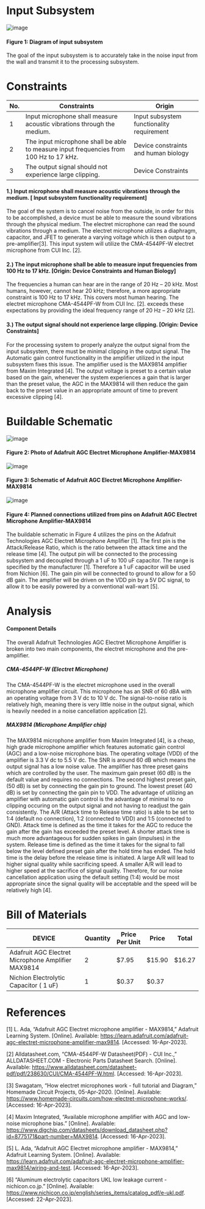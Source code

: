 # Input Subsystem
![image](https://user-images.githubusercontent.com/123108478/232335159-9e5c57ee-099e-4713-ae00-44db177d7364.png)

  #### Figure 1: Diagram of input subsystem
  

The goal of the input subsystem is to accurately take in the noise input from the wall and transmit it to the processing subsystem.
# Constraints
| No. | Constraints                                                           | Origin            |
| --- | --------------------------------------------------------------------- | ----------------- |
| 1   | Input microphone shall measure acoustic vibrations through the medium.          | Input subsystem functionality requirement |
| 2   | The input microphone shall be able to measure input frequencies from 100 Hz to 17 kHz.                 | Device constraints and human biology |
| 3   | The output signal should not experience large clipping.                          | Device Constraints |


 
 #### 1.)	Input microphone shall measure acoustic vibrations through the medium. [ Input subsystem functionality requirement]

The goal of the system is to cancel noise from the outside, in order for this to be accomplished, a device must be able to measure the sound vibrations through the physical medium. The electret microphone can read the sound vibrations through a medium. The electret microphone utilizes a diaphragm, capacitor, and JFET to generate a varying voltage which is then output to a pre-amplifier[3]. This input system will utilize the CMA-4544PF-W electret microphone from CUI Inc. [2].

#### 2.) The input microphone shall be able to measure input frequencies from 100 Hz to 17 kHz. [Origin: Device Constraints and Human Biology]

The frequencies a human can hear are in the range of 20 Hz – 20 kHz. Most humans, however, cannot hear 20 kHz; therefore, a more appropriate constraint is 100 Hz to 17 kHz. This covers most human hearing. The electret microphone CMA-4544PF-W from CUI Inc. [2]. exceeds these expectations by providing the ideal frequency range of 20 Hz – 20 kHz [2].
#### 3.) The output signal should not experience large clipping. [Origin: Device Constraints]

For the processing system to properly analyze the output signal from the input subsystem, there must be minimal clipping in the output signal. The Automatic gain control functionality in the amplifier utilized in the input subsystem fixes this issue. The amplifier used is the MAX9814 amplifier from Maxim Integrated [4]. The output voltage is preset to a certain value based on the gain, whenever the system experiences a gain that is larger than the preset value, the AGC in the MAX9814 will then reduce the gain back to the preset value in an appropriate amount of time to prevent excessive clipping [4].

# Buildable Schematic
  
![image](https://user-images.githubusercontent.com/123108478/232359889-b2b7f047-32e9-4aba-99f2-36e5ba85748f.png)
   
  #### Figure 2: Photo of Adafruit AGC Electret Microphone Amplifier-MAX9814

![image](https://user-images.githubusercontent.com/123108478/232359445-cb8b72b6-c50f-4567-9de9-7850d93c130d.png)

  #### Figure 3: Schematic of Adafruit AGC Electret Microphone Amplifier-MAX9814
  

![image](https://user-images.githubusercontent.com/123108478/232346714-6ca250ec-df65-4506-99bc-fc4f5bf4eb51.png)

  #### Figure 4: Planned connections utilized from pins on Adafruit AGC Electret Microphone Amplifier-MAX9814
  

The buildable schematic in Figure 4 utilizes the pins on the Adafruit Technologies AGC Electret Microphone Amplifier [1]. The first pin is the Attack/Release Ratio, which is the ratio between the attack time and the release time [4]. The output pin will be connected to the processing subsystem and decoupled through a 1 uF to 100 uF capacitor. The range is specified by the manufacturer [1]. Therefore a 1 uF capacitor will be used from Nichion [6]. The gain pin will be connected to ground to allow for a 50 dB gain. The amplifier will be driven on the VDD pin by a 5V DC signal, to allow it to be easily powered by a conventional wall-wart [5].

# Analysis

#### Component Details
The overall Adafruit Technologies AGC Electret Microphone Amplifier is broken into two main components, the electret microphone and the pre-amplifier.

##### CMA-4544PF-W (Electret Microphone)
The CMA-4544PF-W is the electret microphone used in the overall microphone amplifier circuit. This microphone has an SNR of 60 dBA with an operating voltage from 3 V dc to 10 V dc. The signal-to-noise ratio is relatively high, meaning there is very little noise in the output signal, which is heavily needed in a noise cancellation application [2].

##### MAX9814 (Microphone Amplifier chip)
The MAX9814 microphone amplifier from Maxim Integrated [4], is a cheap, high grade microphone amplifier which features automatic gain control (AGC) and a low-noise microphone bias.
The operating voltage (VDD) of the amplifier is 3.3 V dc to 5.5 V dc. The SNR is around 60 dB which means the output signal has a low noise value. The amplifier has three preset gains which are controlled by the user. The maximum gain preset (60 dB) is the default value and requires no connections. The second highest preset gain, (50 dB) is set by connecting the gain pin to ground. The lowest preset (40 dB) is set by connecting the gain pin to VDD. The advantage of utilizing an amplifier with automatic gain control is the advantage of minimal to no clipping occuring on the output signal and not having to readjust the gain consistently. The A/R (Attack time to Release time ratio) is able to be set to 1:4 (default no connection), 1:2 (connected to VDD) and 1:5 (connected to GND). Attack time is defined as the time it takes for the AGC to reduce the gain after the gain has exceeded the preset level. A shorter attack time is much more advantageous for sudden spikes in gain (impulses) in the system. Release time is defined as the time it takes for the signal to fall below the level defined preset gain after the hold time has ended. The hold time is the delay before the release time is initiated. A large A/R will lead to higher signal quality while sacrificing speed. A smaller A/R will lead to higher speed at the sacrifice of signal quality. Therefore, for our noise cancellation application using the default setting (1:4) would be most appropriate since the signal quality will be acceptable and the speed will be relatively high [4].
# Bill of Materials 
| DEVICE                                             | Quantity | Price Per Unit |  Price  | Total   |
|----------------------------------------------------|----------|----------------|---------|---------|
| Adafruit AGC Electret Microphone Amplifier MAX9814 | 2        | $7.95          | $15.90  | $16.27  |
| Nichion Electrolytic Capacitor ( 1 uF)             | 1        | $0.37          | $0.37   |


# References

[1] L. Ada, “Adafruit AGC Electret microphone amplifier - MAX9814,” Adafruit Learning System. [Online]. Available: https://learn.adafruit.com/adafruit-agc-electret-microphone-amplifier-max9814. [Accessed: 16-Apr-2023]. 

[2] Alldatasheet.com, “CMA-4544PF-W Datasheet(PDF) - CUI Inc.,” ALLDATASHEET.COM - Electronic Parts Datasheet Search. [Online]. Available: https://www.alldatasheet.com/datasheet-pdf/pdf/238630/CUI/CMA-4544PF-W.html. [Accessed: 16-Apr-2023]. 

[3] Swagatam, “How electret microphones work - full tutorial and Diagram,” Homemade Circuit Projects, 05-Apr-2020. [Online]. Available: https://www.homemade-circuits.com/how-electret-microphone-works/. [Accessed: 16-Apr-2023]. 

[4] Maxim Integrated, “Available microphone amplifier with AGC and low-noise microphone bias.” [Online]. Available: https://www.digchip.com/datasheets/download_datasheet.php?id=8775171&part-number=MAX9814. [Accessed: 16-Apr-2023]. 

[5] L. Ada, “Adafruit AGC Electret microphone amplifier - MAX9814,” Adafruit Learning System. [Online]. Available: https://learn.adafruit.com/adafruit-agc-electret-microphone-amplifier-max9814/wiring-and-test. [Accessed: 16-Apr-2023]. 

[6] “Aluminum electrolytic capacitors UKL low leakage current - nichicon.co.jp.” [Online]. Available:          https://www.nichicon.co.jp/english/series_items/catalog_pdf/e-ukl.pdf. [Accessed: 22-Apr-2023]. 






